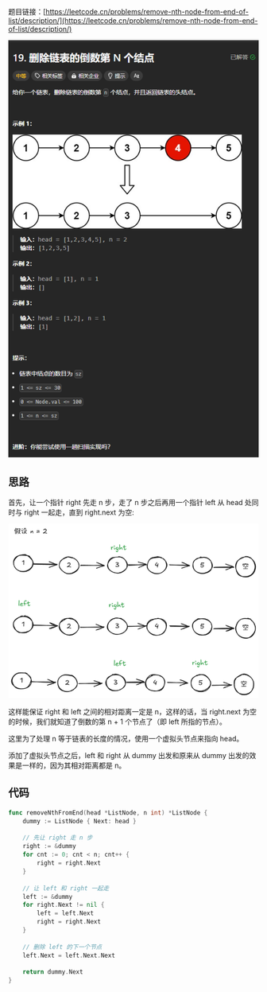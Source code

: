 题目链接：[https://leetcode.cn/problems/remove-nth-node-from-end-of-list/description/](https://leetcode.cn/problems/remove-nth-node-from-end-of-list/description/)

![](../../../../images/2024/1732690831981-ad76222c-4994-4fc0-a70b-3eeab52ca831.png)

## 思路
首先，让一个指针 right 先走 n 步，走了 n 步之后再用一个指针 left 从 head 处同时与 right 一起走，直到 right.next 为空:

![](../../../../images/2024/1732691326296-0127685c-0872-4fbe-867a-ab5fce0b13fb.png)

这样能保证 right 和 left 之间的相对距离一定是 n，这样的话，当 right.next 为空的时候，我们就知道了倒数的第 n + 1 个节点了（即 left 所指的节点）。

这里为了处理 n 等于链表的长度的情况，使用一个虚拟头节点来指向 head。

添加了虚拟头节点之后，left 和 right 从 dummy 出发和原来从 dummy 出发的效果是一样的，因为其相对距离都是 n。

## 代码
```go
func removeNthFromEnd(head *ListNode, n int) *ListNode {
    dummy := ListNode { Next: head }

    // 先让 right 走 n 步
    right := &dummy
    for cnt := 0; cnt < n; cnt++ {
        right = right.Next
    }

    // 让 left 和 right 一起走
    left := &dummy
    for right.Next != nil {
        left = left.Next
        right = right.Next
    }

    // 删除 left 的下一个节点
    left.Next = left.Next.Next

    return dummy.Next
}
```

